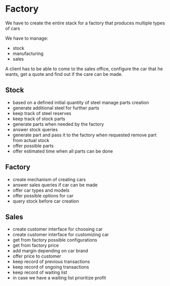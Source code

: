 # Factory

We have to create the entire stack for a factory that produces multiple types of cars

We have to manage:
- stock
- manufacturing
- sales

A client has to be able to come to the sales office, configure the car that he wants, get a quote and find out if the care can be made.

## Stock
- based on a defined initial quantity of steel manage parts creation
- generate additional steel for further parts
- keep track of steel reserves
- keep track of stock parts
- generate parts when needed by the factory
- answer stock queries
- generate part and pass it to the factory when requested remove part from actual stock
- offer possible parts
- offer estimated time when all parts can be done

## Factory
- create mechanism of creating cars
- answer sales queries if car can be made
- offer car types and models
- offer possible options for car 
- query stock before car creation

## Sales
- create customer interface for choosing car
- create customer interface for customizing car
- get from factory possible configurations
- get from factory price
- add margin depending on car brand
- offer price to customer
- keep record of previous transactions
- keep record of ongoing transactions
- keep record of waiting list
- in case we have a waiting list prioritize profit